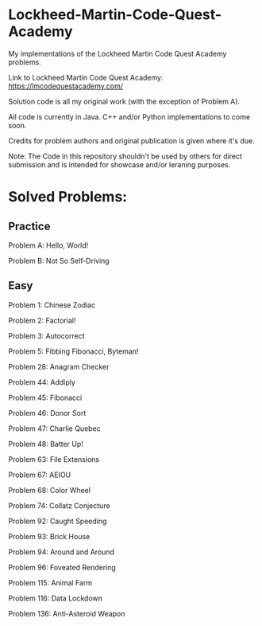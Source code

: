 # Lockheed-Martin-Code-Quest-Academy
My implementations of the Lockheed Martin Code Quest Academy problems.

Link to Lockheed Martin Code Quest Academy: https://lmcodequestacademy.com/

Solution code is all my original work (with the exception of Problem A).

All code is currently in Java. C++ and/or Python implementations to come soon.

Credits for problem authors and original publication is given where it's due.

Note: The Code in this repository shouldn't be used by others for direct submission and is intended for showcase and/or leraning purposes.

# Solved Problems:

## Practice

Problem A: Hello, World!

Problem B: Not So Self-Driving

## Easy

Problem 1: Chinese Zodiac

Problem 2: Factorial!

Problem 3: Autocorrect

Problem 5: Fibbing Fibonacci, Byteman!

Problem 28: Anagram Checker

Problem 44: Addiply

Problem 45: Fibonacci

Problem 46: Donor Sort

Problem 47: Charlie Quebec

Problem 48: Batter Up!

Problem 63: File Extensions

Problem 67: AEIOU

Problem 68: Color Wheel

Problem 74: Collatz Conjecture

Problem 92: Caught Speeding

Problem 93: Brick House

Problem 94: Around and Around

Problem 96: Foveated Rendering

Problem 115: Animal Farm

Problem 116: Data Lockdown

Problem 136: Anti-Asteroid Weapon
